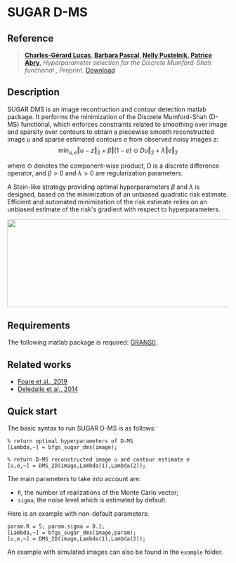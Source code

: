 SUGAR D-MS
===

## Reference

> **[Charles-Gérard Lucas](https://perso.ens-lyon.fr/charles.lucas), [Barbara Pascal](https://bpascal-fr.github.io), [Nelly Pustelnik](http://perso.ens-lyon.fr/nelly.pustelnik/), [Patrice Abry](https://perso.ens-lyon.fr/patrice.abry),**
*Hyperparameter selection for the Discrete Mumford-Shah functional ,* 
Preprint. [Download](https://arxiv.org/pdf/2109.13651.pdf)

## Description
SUGAR DMS is an image recontruction and contour detection matlab package. It performs the minimization of the Discrete Mumford-Shah (D-MS) functional, which enforces constraints related to smoothing over image and sparsity over contours to obtain a piecewise smooth reconstructed image $u$ and sparse estimated contours $e$ from observed noisy images $z$:
$$\min_{u,e} \Vert u - z \Vert_2 +  \beta \Vert (1-e) \odot Du \Vert_2 + \lambda \Vert e \Vert_2$$

where $\odot$ denotes the component-wise product, D is a discrete difference operator, and $\beta > 0$ and $\lambda > 0$ are regularization parameters.

A Stein-like strategy providing optimal hyperparameters $\beta$ and $\lambda$ is designed, based on the minimization of an unbiased quadratic risk estimate. Efficient and automated minimization of the risk estimate relies on an unbiased estimate of the risk's gradient with respect to hyperparameters.

<p align="center">
  <img width="600" height="200" src="http://perso.ens-lyon.fr/charles.lucas/images/DMSdenoising.svg">
</p>

## Requirements
The following matlab package is required: [GRANS0](https://gitlab.com/timmitchell/GRANSO/).

## Related works
  - [Foare et al., 2019](https://hal.archives-ouvertes.fr/hal-01782346/document)
  - [Deledalle et al., 2014](https://arxiv.org/pdf/1405.1164)
  
## Quick start
The basic syntax to run SUGAR D-MS is as follows:

```
% return optimal hyperparameters of D-MS
[Lambda,~] = bfgs_sugar_dms(image);

% return D-MS reconstructed image u and contour estimate e
[u,e,~] = DMS_2D(image,Lambda(1),Lambda(2));
```


The main parameters to take into account are:

  - `R`, the number of realizations of the Monte Carlo vector;
  - `sigma`, the noise level which is estimated by default.
    
Here is an example with non-default parameters:
```
param.R = 5; param.sigma = 0.1;
[Lambda,~] = bfgs_sugar_dms(image,param);
[u,e,~] = DMS_2D(image,Lambda(1),Lambda(2));
```
An example with simulated images can also be found in the `example` folder.
